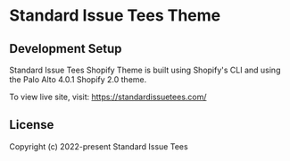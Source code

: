 # Standard Issue Tees Theme


## Development Setup

Standard Issue Tees Shopify Theme is built using Shopify's CLI and using the Palo Alto 4.0.1 Shopify 2.0 theme. 

To view live site, visit: https://standardissuetees.com/

## License

Copyright (c) 2022-present Standard Issue Tees
